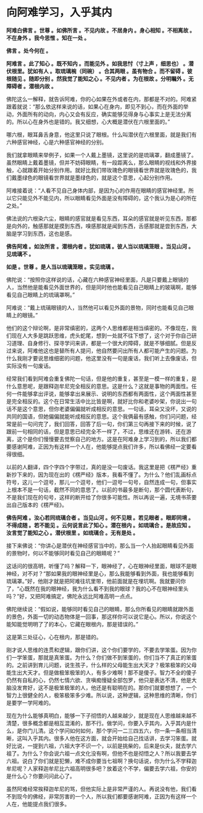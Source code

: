 # 向阿难学习，入乎其内

**阿难白佛言 。世尊 。如佛所言 。不见内故 。不居身内 。身心相知 。不相离故 。不在身外 。我今思惟 。知在一处 。**

**佛言 。处今何在 。**

**阿难言 。此了知心 。既不知内 。而能见外 。如我思忖（寸上声 ，细思也） 。潜伏根里。犹如有人 。取琉璃椀（同碗） 。合其两眼 。虽有物合 。而不留碍 。彼根随见 。随即分别 。然我觉了能知之心 。不见内者 。为在根故 。分明瞩外 。无障碍者 。潜根内故 。**

佛陀这么一解释，就告诉阿难，你的心如果在外或者在内，那都是不对的。阿难紧跟着就说：“那么依这样来说的话，如果心在身内，即见不到心，而在外面的举动，外面所有的动向，内心又会有反应，确实能够见得身与心事实上是无法分离的。所以心在身外也是错的。我又细想，心大概是潜伏在六根里面的。”

哪六根，眼耳鼻舌身意，他这里只说了眼根。什么叫潜伏在六根里面，就是我们有六种感官神经，心是六种感官神经的分别。

我们就拿眼睛来举例子，如果一个人戴上墨镜，这里说的是琉璃罩，翻成墨镜了。虽然眼睛上戴着墨镜，但并不妨碍眼睛，有一段距离么，那么眼睛的视线和外界接触，心就跟着开始分别作用。就好比我们带玫瑰色的眼镜看世界就是玫瑰色的，我们戴墨绿色的眼镜看世界就是墨绿色的，就是这个意思，心起分别作用。

阿难接着说：“人看不见自己身体内部，是因为心的作用在眼睛的感官神经里。所以它只能见外不能见内，所以眼睛看见外面是没有障碍的，这个我认为是心的所在之处。”

佛法说的六根染六尘，眼睛的感官就是看见东西，耳朵的感官就是听见东西，那都是向外的，触感那就是摸到东西，嗅感那就是闻到东西，舌感那就是尝到东西，大脑是学习到东西，这也是感。

**佛告阿难 。如汝所言 。潜根内者 。犹如琉璃 。彼人当以琉璃笼眼 。当见山河 。见琉璃不 。**

**如是 。世尊 。是人当以琉璃笼眼 。实见琉璃 。**

佛陀说：“按照你这样说的话，心藏在六种感官神经里面，凡是只要戴上眼镜的人，当然他是能看见外面世界的，但是同时他也能看见自己眼睛上的玻璃啊，能够看见自己眼睛上的琉璃罩啊。”

阿难说：“戴上琉璃眼镜的人，当然他可以看见外面的景物，同时也能看见自己眼睛上的眼镜。”

他们的这个辩论啊，是非常缜密的，这两个人思维都是相当缜密的。不像现在，我们现在人大多是跳跃思维，虎头蛇尾，想到一处就不往下想了，这个对于你自己研习道理、自身修行、探寻学问来讲，都是一个很大的障碍，就是不够细腻。但是反过来说，阿难他这也是替所有人提问，他自然要问出所有人都可能产生的问题。为什么我刚才要说思维细密的问题，他这里没有一句是废话，我们听上去像废话，但实际没有一句废话。

经常我们看到阿难会重复佛陀一句话，但是他的重复，甚至是一模一样的重复，是什么意思呢，是跟释迦牟尼完全相反的意思。这是什么？这就是事物的两面性。任何一件能够拿出评说，能够拿出来展示、说明的东西都有两面性，这个两面性甚至是完全相反的。这个在日常生活中比比皆是啊，就好比你和老婆吵架，你说出一句话不是这个意思，但你老婆偏偏就听成相反的意思。一句话，耳朵又没坏，又说的共同的国语，但她偏偏就能听成相反的意思。这个我俩最有感触，你们问问题，经常是前一句问完了，我们回答，回答了后一句，你们第三句再接下来的时候，说了跟前一句相同的话，但是意思已经完全不一样了，不过，思维还在游转、还在游离，这个是你们慢慢要去觉察自己的地方。这是在阿难身上学习到的，所以我们都要感谢阿难，正因为有这样一个人在，他能够提点我们许多，所以看佛经一定要看得很细。

以前的人翻译，四个字四个字带过，真的是没一句废话。我这里是把《楞严经》重新抄下来的，因为现在出的《楞严经》版本，我看不懂了。为什么？他们乱画标点符号，这儿一个逗号，那儿一个逗号，他们一逗号一句号，自然连成一句，但事实上根本不是一句话，截然不同的意思了。以前的书最多是断句，那个圆代表断句，不是我们现在的句号，这样的断开给了你很多可能性。所以再说一遍，无境书茶要出自己版本的《楞严经》。

**佛告阿难 。汝心若同琉璃合者 。当见山河 。何不见眼 。若见眼者 。眼即同境 。不得成随 。若不能见 。云何说言此了知心 。潜在根内 。如琉璃合 。是故应知 。汝言觉了能知之心 。潜伏根里 。如琉璃合 。无有是处 。**

接下来佛说：“你讲心是潜伏在神经感官当中的，那么当一个人抬起眼睛看见外面的景物时，何以不能够同时看见自己的眼睛呢？”

这话问的很高明，听懂了吗？解释一下，眼神经了，心在眼神经里面，眼球不是眼神经，对不对？“那如果我的眼神经里是心，那么我能够看到外面，我也能够看到琉璃罩。”好，他刚才就是把阿难往坑里带，他前面就是在埋坑啊。我就要问你了，“心既然在我的眼神经，我为什么看不到我的眼球？我的心不在眼神经里头吗？”好，又把阿难搞定，佛陀永远比阿难高明一点点。

佛陀继续说：“假如说，能够同时看见自己的眼睛，那么你所看见的眼睛就跟外面的景色，外面一切的动态物体是一回事，那这样你可以说它是心。所以，你说这个能知能觉明明了了的本心，它藏在眼根内，那是错误的。”

这是第三处征心，心在根内，那是错的。

刚才说人思维的连贯和逻辑，跟你们讲，这个你们要学的，不要去学笨蛋。因为你们一学笨蛋，那就是真笨蛋。为什么？你们做不到笨蛋的，你们当不了真正的笨蛋的。之前讲到育儿问题，说生孩子，什么样的父母能生出大天才？极笨极笨的父母能生出大天才。但是做极笨极笨的人，有多少难啊！那不是傻子。智力不全的傻子仍然有自私的心，仍然七情六欲、贪嗔痴慢疑全部包罗，他只是表达不清，他是大脑没发育好，这不是极笨极笨的人，他还是有聪明在的。那你们就要想想了，一个智力上很健全的人，极笨极笨多少难。所以说，这种逻辑，这种思维的清晰，你们是要学一学阿难的。

现在为什么能够真明白，能够一下子彻悟的人越来越少，就是现在人思维越来越不清楚，很多概念都是相互混淆的，那不行。做学问，你要入乎其内，入乎其内是什么，是你门儿清。这个学问如何如何，那个学问一二三四五六，你一条一条相当清晰，这叫入乎其内。很多人他在这方面，就会开始给自己找话讲，去学习笨蛋。就好比说，一提到六祖，六祖大字不识一个，以前是挑柴的，后来是伙夫，就去学六祖了。为什么？你会说六祖一点文化没有啊，但他不也是彻悟之人？所以我要去学六祖。说白了你们就是犯懒，难不成你要当七祖啊？换句话说，你为什么不学释迦牟尼呢？人家释迦牟尼比六祖高明很多吧？放着这个不学，偏要去学六祖，你安的是什么心？你要问问此心了。

虽然阿难经常挨释迦牟尼的骂，但他实际上是非常严谨的人。再说没有他，我们看不到现今的佛经，非常厉害的一个人，所以我们都要感谢阿难，正因为有这样一个人在，他能提点我们很多。

